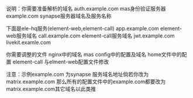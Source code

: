 说明：你需要准备解析的域名
auth.example.com   mas身份验证服务器
example.com   synapse服务器域名及服务名称

下面是ele-hq服务(element-web,element-call)
app.example.com    element-web服务域名
call.example.com   element-call服务域名
jwt.example.com  
livekit.examle.com


你需要调整的文件
nginx中的域名
mas config中的配置及域名
home文件中的配置
element-call 与elment-web配置文件修改

注意：示例example.com 为synapse 服务域名地址倘若你改为 matrix.example.com 那么所有的配置文件中的example.com都要改为matrix.example.com其它域名以此类推

